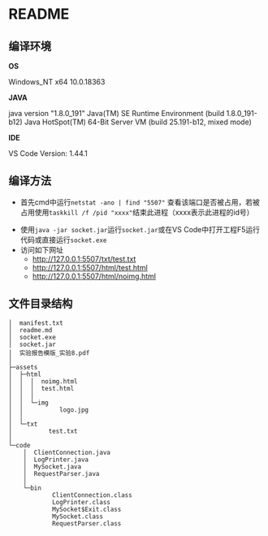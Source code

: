# README

## 编译环境

**OS**

Windows_NT x64 10.0.18363 

**JAVA**

java version "1.8.0_191"
Java(TM) SE Runtime Environment (build 1.8.0_191-b12)
Java HotSpot(TM) 64-Bit Server VM (build 25.191-b12, mixed mode)

**IDE**

VS Code Version: 1.44.1

## 编译方法

- 首先cmd中运行`netstat -ano | find "5507"` 查看该端口是否被占用，若被占用使用`taskkill /f /pid "xxxx"`结束此进程（xxxx表示此进程的id号）

* 使用`java -jar socket.jar`运行`socket.jar`或在VS Code中打开工程F5运行代码或直接运行`socket.exe`
* 访问如下网址
  * http://127.0.0.1:5507/txt/test.txt 
  * http://127.0.0.1:5507/html/test.html
  * http://127.0.0.1:5507/html/noimg.html

## 文件目录结构

```
│  manifest.txt
│  readme.md
│  socket.exe
│  socket.jar
│  实验报告模版_实验8.pdf
│  
├─assets
│  ├─html
│  │  │  noimg.html
│  │  │  test.html
│  │  │  
│  │  └─img
│  │          logo.jpg
│  │          
│  └─txt
│          test.txt
│          
└─code
    │  ClientConnection.java
    │  LogPrinter.java
    │  MySocket.java
    │  RequestParser.java
    │  
    └─bin
            ClientConnection.class
            LogPrinter.class
            MySocket$Exit.class
            MySocket.class
            RequestParser.class     

```

